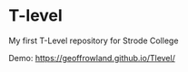 # T-level
My first T-Level repository for Strode College

Demo: https://geoffrowland.github.io/Tlevel/
